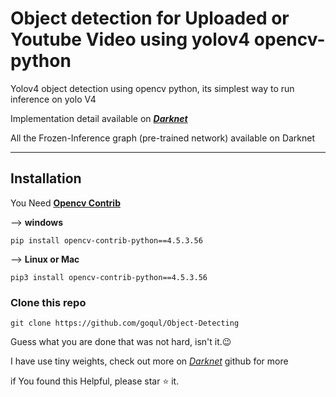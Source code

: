 # Object detection for Uploaded or Youtube Video using yolov4 opencv-python

Yolov4 object detection using opencv python, its simplest way to run inference on yolo V4

Implementation detail available on [_**Darknet**_](https://github.com/pjreddie/darknet)

All the Frozen-Inference graph (pre-trained network) available on Darknet

---


## Installation

You Need [**Opencv Contrib**](https://pypi.org/project/opencv-contrib-python/)

--> **windows**
```
pip install opencv-contrib-python==4.5.3.56
```
--> **Linux or Mac**

```
pip3 install opencv-contrib-python==4.5.3.56

```
### Clone this repo

`git clone https://github.com/goqul/Object-Detecting`

Guess what you are done that was not hard, isn't it.😉

I have use tiny weights, check out more on [_Darknet_](https://github.com/pjreddie/darknet) github for more

if You found this Helpful, please star :star: it.


